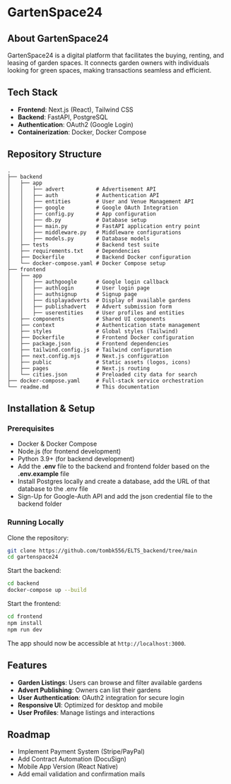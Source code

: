# GartenSpace24

## About GartenSpace24
GartenSpace24 is a digital platform that facilitates the buying, renting, and leasing of garden spaces. It connects garden owners with individuals looking for green spaces, making transactions seamless and efficient.

## Tech Stack
- **Frontend**: Next.js (React), Tailwind CSS
- **Backend**: FastAPI, PostgreSQL
- **Authentication**: OAuth2 (Google Login)
- **Containerization**: Docker, Docker Compose

## Repository Structure

```
.
├── backend
│   ├── app
│   │   ├── advert          # Advertisement API
│   │   ├── auth            # Authentication API
│   │   ├── entities        # User and Venue Management API
│   │   ├── google          # Google OAuth Integration
│   │   ├── config.py       # App configuration
│   │   ├── db.py           # Database setup
│   │   ├── main.py         # FastAPI application entry point
│   │   ├── middleware.py   # Middleware configurations
│   │   ├── models.py       # Database models
│   ├── tests               # Backend test suite
│   ├── requirements.txt    # Dependencies
│   ├── Dockerfile          # Backend Docker configuration
│   └── docker-compose.yaml # Docker Compose setup
├── frontend
│   ├── app
│   │   ├── authgoogle      # Google login callback
│   │   ├── authlogin       # User login page
│   │   ├── authsignup      # Signup page
│   │   ├── displayadverts  # Display of available gardens
│   │   ├── publishadvert   # Advert submission form
│   │   ├── userentities    # User profiles and entities
│   ├── components          # Shared UI components
│   ├── context             # Authentication state management
│   ├── styles              # Global styles (Tailwind)
│   ├── Dockerfile          # Frontend Docker configuration
│   ├── package.json        # Frontend dependencies
│   ├── tailwind.config.js  # Tailwind configuration
│   ├── next.config.mjs     # Next.js configuration
│   ├── public              # Static assets (logos, icons)
│   ├── pages               # Next.js routing
│   └── cities.json         # Preloaded city data for search
├── docker-compose.yaml     # Full-stack service orchestration
└── readme.md               # This documentation
```

## Installation & Setup
### Prerequisites
- Docker & Docker Compose
- Node.js (for frontend development)
- Python 3.9+ (for backend development)
- Add the **.env** file to the backend and frontend folder based on the **.env.example** file
- Install Postgres locally and create a database, add the URL of that database to the .env file
- Sign-Up for Google-Auth API and add the json credential file to the backend folder

### Running Locally
Clone the repository:
```bash
git clone https://github.com/tombk556/ELTS_backend/tree/main
cd gartenspace24
```

Start the backend:
```bash
cd backend
docker-compose up --build
```

Start the frontend:
```bash
cd frontend
npm install
npm run dev
```

The app should now be accessible at `http://localhost:3000`.

## Features
- **Garden Listings**: Users can browse and filter available gardens
- **Advert Publishing**: Owners can list their gardens
- **User Authentication**: OAuth2 integration for secure login
- **Responsive UI**: Optimized for desktop and mobile
- **User Profiles**: Manage listings and interactions

## Roadmap
- Implement Payment System (Stripe/PayPal)
- Add Contract Automation (DocuSign)
- Mobile App Version (React Native)
- Add email validation and confirmation mails



